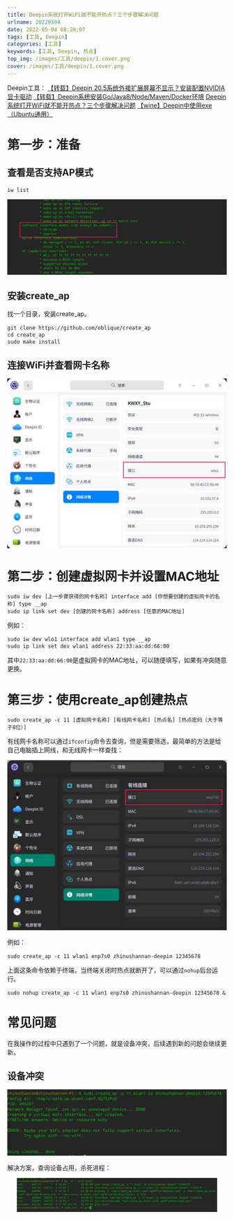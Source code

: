 ```yaml
---
title: Deepin系统打开WiFi就不能开热点？三个步骤解决问题
urlname: 20220504
date: 2022-05-04 08:29:07
tags: [工具, Deepin]
categories: [工具]
keywords: [工具, Deepin, 热点]
top_img: /images/工具/deepin/1.cover.png
cover: /images/工具/deepin/1.cover.png
---
```


Deepin工具：
<a href="/p/20220502/" target="_blank">【转载】Deepin 20.5系统外接扩展屏幕不显示？安装配置NVIDIA显卡驱动</a>
<a href="/p/20220503/" target="_blank">【转载】Deepin系统安装Go/Java8/Node/Maven/Docker环境</a>
<a href="/p/20220504/" target="_blank">Deepin系统打开WiFi就不能开热点？三个步骤解决问题</a>
<a href="/p/20220508/" target="_blank">【wine】Deepin中使用exe（Ubuntu通用）</a>


# 第一步：准备
## 查看是否支持AP模式
```shell
iw list
```
<p style="text-align: center;"><img src="/images/工具/deepin/3-1是否支持AP模式.png" alt="是否支持AP模式" style="zoom: 60%;"></p>

## 安装create_ap
找一个目录，安装create_ap。
```shell
git clone https://github.com/oblique/create_ap
cd create_ap
sudo make install
```

## 连接WiFi并查看网卡名称
<p style="text-align: center;"><img src="/images/工具/deepin/3-2网卡名称.png" alt="网卡名称" style="zoom: 60%"></p>

# 第二步：创建虚拟网卡并设置MAC地址
```shell
sudo iw dev [上一步骤获得的网卡名称] interface add [你想要创建的虚拟网卡的名称] type __ap
sudo ip link set dev [创建的网卡名称] address [任意的MAC地址]
```
例如：
```shell
sudo iw dev wlo1 interface add wlan1 type __ap
sudo ip link set dev wlan1 address 22:33:aa:dd:66:00
```
其中`22:33:aa:dd:66:00`是虚拟网卡的MAC地址，可以随便填写，如果有冲突随意更换。

# 第三步：使用create_ap创建热点
```shell
sudo create_ap -c 11 [虚拟网卡名称] [有线网卡名称] [热点名] [热点密码（大于等于8位）]
```
有线网卡名称可以通过`ifconfig`命令去查询，但是需要筛选，最简单的方法是给自己电脑插上网线，和无线网卡一样查找：
<p style="text-align: center;"><img src="/images/工具/deepin/3-3有线网卡名称.jpg" alt="有线网卡名称" style="zoom: 60%"></p>

例如：
```shell
sudo create_ap -c 11 wlan1 enp7s0 zhinushannan-deepin 12345678
```
上面这条命令依赖于终端，当终端关闭时热点就断开了，可以通过`nohup`后台运行。
```shell
sudo nohup create_ap -c 11 wlan1 enp7s0 zhinushannan-deepin 12345678 & 
```

# 常见问题
在我操作的过程中只遇到了一个问题，就是设备冲突，后续遇到新的问题会继续更新。
## 设备冲突
<p style="text-align: center;"><img src="/images/工具/deepin/3-4设备冲突.png" alt="设备冲突" style="zoom: 60%"></p>
解决方案，查询设备占用，杀死进程：
<p style="text-align: center;"><img src="/images/工具/deepin/3-5杀死进程.png" alt="杀死进程" style="zoom: 45%"></p>


